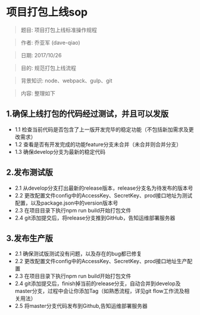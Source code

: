 # 项目打包上线sop

> 题目: 项目打包上线标准操作规程

> 作者: 乔亚军 (dave-qiao)

> 日期: 2017/10/26

> 目的: 规范打包上线流程

> 背景知识: node、webpack、gulp、git

> 内容: 整理如下

## 1.确保上线打包的代码经过测试，并且可以发版
*  1.1 检查当前代码是否包含了上一版开发完毕的稳定功能（不包括新加需求及更改需求）
*  1.2 查看是否有开发完成的功能feature分支未合并（未合并则合并分支）
*  1.3 确保develop分支为最新的稳定代码

## 2.发布测试版
*  2.1 从develop分支打出最新的release版本，release分支名为待发布的版本号
*  2.2 更改配置文件config中的AccessKey、SecretKey、prod接口地址为测试配置，以及package.json中的version版本号
*  2.3 在项目目录下执行npm run build开始打包文件
*  2.4 git添加提交后，将release分支推到GitHub，告知运维部署服务器

## 3.发布生产版 
*  2.1 确保测试版测试没有问题，以及存在的bug都已修复
*  2.2 更改配置文件config中的AccessKey、SecretKey、prod接口地址生产配置
*  2.3 在项目目录下执行npm run build开始打包文件
*  2.4 git添加提交后，finish掉当前的release分支，自动合并到develop及master分支，过程中会让你添加Tag（如熟悉流程，详见git flow工作流及相关用法）
*  2.5 将master分支代码发布到Github,告知运维部署服务器



